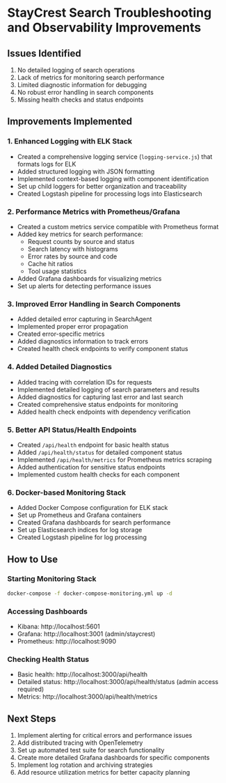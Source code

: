 # StayCrest Search Troubleshooting and Observability Improvements

## Issues Identified

1. No detailed logging of search operations
2. Lack of metrics for monitoring search performance
3. Limited diagnostic information for debugging
4. No robust error handling in search components
5. Missing health checks and status endpoints

## Improvements Implemented

### 1. Enhanced Logging with ELK Stack

- Created a comprehensive logging service (`logging-service.js`) that formats logs for ELK
- Added structured logging with JSON formatting
- Implemented context-based logging with component identification
- Set up child loggers for better organization and traceability
- Created Logstash pipeline for processing logs into Elasticsearch

### 2. Performance Metrics with Prometheus/Grafana

- Created a custom metrics service compatible with Prometheus format
- Added key metrics for search performance:
  - Request counts by source and status
  - Search latency with histograms
  - Error rates by source and code
  - Cache hit ratios
  - Tool usage statistics
- Added Grafana dashboards for visualizing metrics
- Set up alerts for detecting performance issues

### 3. Improved Error Handling in Search Components

- Added detailed error capturing in SearchAgent
- Implemented proper error propagation
- Created error-specific metrics
- Added diagnostics information to track errors
- Created health check endpoints to verify component status

### 4. Added Detailed Diagnostics

- Added tracing with correlation IDs for requests
- Implemented detailed logging of search parameters and results
- Added diagnostics for capturing last error and last search
- Created comprehensive status endpoints for monitoring
- Added health check endpoints with dependency verification

### 5. Better API Status/Health Endpoints

- Created `/api/health` endpoint for basic health status
- Added `/api/health/status` for detailed component status
- Implemented `/api/health/metrics` for Prometheus metrics scraping
- Added authentication for sensitive status endpoints
- Implemented custom health checks for each component

### 6. Docker-based Monitoring Stack

- Added Docker Compose configuration for ELK stack
- Set up Prometheus and Grafana containers
- Created Grafana dashboards for search performance
- Set up Elasticsearch indices for log storage
- Created Logstash pipeline for log processing

## How to Use

### Starting Monitoring Stack

```bash
docker-compose -f docker-compose-monitoring.yml up -d
```

### Accessing Dashboards

- Kibana: http://localhost:5601
- Grafana: http://localhost:3001 (admin/staycrest)
- Prometheus: http://localhost:9090

### Checking Health Status

- Basic health: http://localhost:3000/api/health
- Detailed status: http://localhost:3000/api/health/status (admin access required)
- Metrics: http://localhost:3000/api/health/metrics

## Next Steps

1. Implement alerting for critical errors and performance issues
2. Add distributed tracing with OpenTelemetry
3. Set up automated test suite for search functionality
4. Create more detailed Grafana dashboards for specific components
5. Implement log rotation and archiving strategies
6. Add resource utilization metrics for better capacity planning 